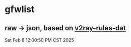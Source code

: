 # gfwlist
## raw -> json, based on [v2ray-rules-dat](https://github.com/Loyalsoldier/v2ray-rules-dat)
Sat Feb  8 12:00:50 PM CST 2025

